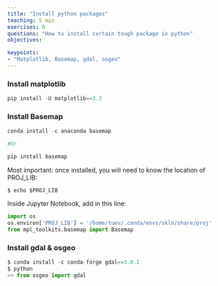 ```yaml
---
title: "Install python packages"
teaching: 5 min
exercises: 0
questions: "How to install certain tough package in python"
objectives:

keypoints:
- "Matplotlib, Basemap, gdal, osgeo"
---
```


### Install matplotlib

```python
pip install -U matplotlib==3.2
```

### Install Basemap

```python
conda install -c anaconda basemap

#Or

pip install basemap
```

Most important: once installed, you will need to know the location of PROJ_LIB:

```
$ echo $PROJ_LIB
```

Inside Jupyter Notebook, add in this line:

```python
import os
os.environ['PROJ_LIB'] = '/home/tuev/.conda/envs/skln/share/proj'
from mpl_toolkits.basemap import Basemap
```

### Install gdal & osgeo

```python
$ conda install -c conda-forge gdal==3.0.1
$ python
>> from osgeo import gdal
```
